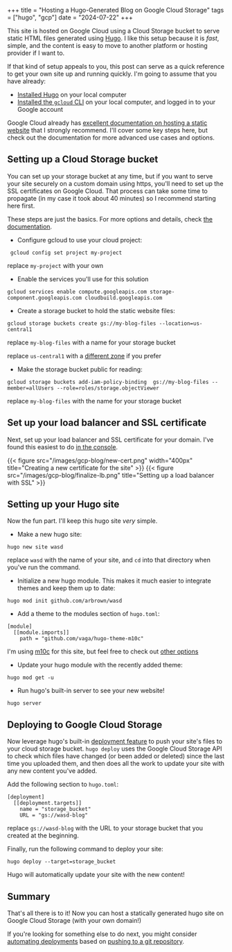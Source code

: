+++
title =  "Hosting a Hugo-Generated Blog on Google Cloud Storage"
tags = ["hugo", "gcp"]
date = "2024-07-22"
+++

This site is hosted on Google Cloud using a Cloud Storage bucket to serve static HTML files generated using [Hugo](https://gohugo.io/).  I like this setup because it is _fast_, simple, and the content is easy to move to another platform or hosting provider if I want to.

If that kind of setup appeals to you, this post can serve as a quick reference to get your own site up and running quickly.  I'm going to assume that you have already:

* [Installed Hugo](https://gohugo.io/installation/) on your local computer
* [Installed the `gcloud` CLI](https://cloud.google.com/sdk/docs/install-sdk) on your local computer, and logged in to your Google account

Google Cloud already has [excellent documentation on hosting a static website](https://cloud.google.com/storage/docs/hosting-static-website) that I strongly recommend.  I'll cover some key steps here, but check out the documentation for more advanced use cases and options.

## Setting up a Cloud Storage bucket

You can set up your storage bucket at any time, but if you want to serve your site securely on a custom domain using https, you'll need to set up the SSL certificates on Google Cloud. That process can take some time to propagate (in my case it took about 40 minutes) so I recommend starting here first.

These steps are just the basics. For more options and details, check [the documentation](https://cloud.google.com/storage/docs/hosting-static-website).



* Configure gcloud to use your cloud project:
```
 gcloud config set project my-project
```
replace `my-project` with your own
* Enable the services you'll use for this solution
```
gcloud services enable compute.googleapis.com storage-component.googleapis.com cloudbuild.googleapis.com 
```

* Create a storage bucket to hold the static website files:
```
gcloud storage buckets create gs://my-blog-files --location=us-central1
```
replace `my-blog-files` with a name for your storage bucket

replace `us-central1` with a [different zone](https://cloud.google.com/compute/docs/regions-zones#available) if you prefer
* Make the storage bucket public for reading: 
```
gcloud storage buckets add-iam-policy-binding  gs://my-blog-files --member=allUsers --role=roles/storage.objectViewer
```
replace `my-blog-files` with the name for your storage bucket

## Set up your load balancer and SSL certificate
Next, set up your load balancer and SSL certificate for your domain.  I've found this easiest to do [in the console](https://cloud.google.com/storage/docs/hosting-static-website#lb-ssl).

{{< figure src="/images/gcp-blog/new-cert.png" width="400px" title="Creating a new certificate for the site" >}}
{{< figure src="/images/gcp-blog/finalize-lb.png" title="Setting up a load balancer with SSL" >}}

## Setting up your Hugo site

Now the fun part.  I'll keep this hugo site _very_ simple.


* Make a new hugo site:
```
hugo new site wasd
```
replace `wasd` with the name of your site, and `cd` into that directory when you've run the command.

* Initialize a new hugo module. This makes it much easier to integrate themes and keep them up to date:
```
hugo mod init github.com/arbrown/wasd
```
* Add a theme to the modules section of `hugo.toml`:  
```
[module]
  [[module.imports]]
    path = "github.com/vaga/hugo-theme-m10c"
```
I'm using [m10c](https://github.com/vaga/hugo-theme-m10c) for this site, but feel free to check out [other options](https://themes.gohugo.io/)
* Update your hugo module with the recently added theme:
```
hugo mod get -u
```

* Run hugo's built-in server to see your new website! 
```
hugo server
```

## Deploying to Google Cloud Storage
Now leverage hugo's built-in [deployment feature](https://gohugo.io/hosting-and-deployment/hugo-deploy/) to push your site's files to your cloud storage bucket. `hugo deploy` uses the Google Cloud Storage API to check which files have changed (or been added or deleted) since the last time you uploaded them, and then does all the work to update your site with any new content you've added.

Add the following section to `hugo.toml`:
```
[deployment]
  [[deployment.targets]]
    name = "storage_bucket"
    URL = "gs://wasd-blog"
```
replace `gs://wasd-blog` with the URL to your storage bucket that you created at the beginning.

Finally, run the following command to deploy your site:
```
hugo deploy --target=storage_bucket
```

Hugo will automatically update your site with the new content!

## Summary
That's all there is to it!  Now you can host a statically generated hugo site on Google Cloud Storage (with your own domain!)

If you're looking for something else to do next, you might consider [automating deployments](https://github.com/arbrown/wasd/blob/main/cloudbuild.yaml) based on [pushing to a git repository](https://cloud.google.com/build/docs/automating-builds/github/build-repos-from-github).